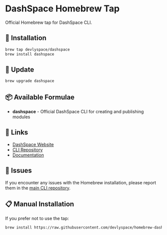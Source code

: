 # DashSpace Homebrew Tap

Official Homebrew tap for DashSpace CLI.

## 🍺 Installation

```bash
brew tap devlyspace/dashspace
brew install dashspace
```

## 🔄 Update

```bash
brew upgrade dashspace
```

## 📦 Available Formulae

- **dashspace** - Official DashSpace CLI for creating and publishing modules

## 🔗 Links

- [DashSpace Website](https://dashspace.space)
- [CLI Repository](https://github.com/devlyspace/devly-cli)
- [Documentation](https://docs.dashspace.space)

## 🐛 Issues

If you encounter any issues with the Homebrew installation, please report them in the [main CLI repository](https://github.com/devlyspace/devly-cli/issues).

## 📋 Manual Installation

If you prefer not to use the tap:

```bash
brew install https://raw.githubusercontent.com/devlyspace/homebrew-dashspace/main/Formula/dashspace.rb
```